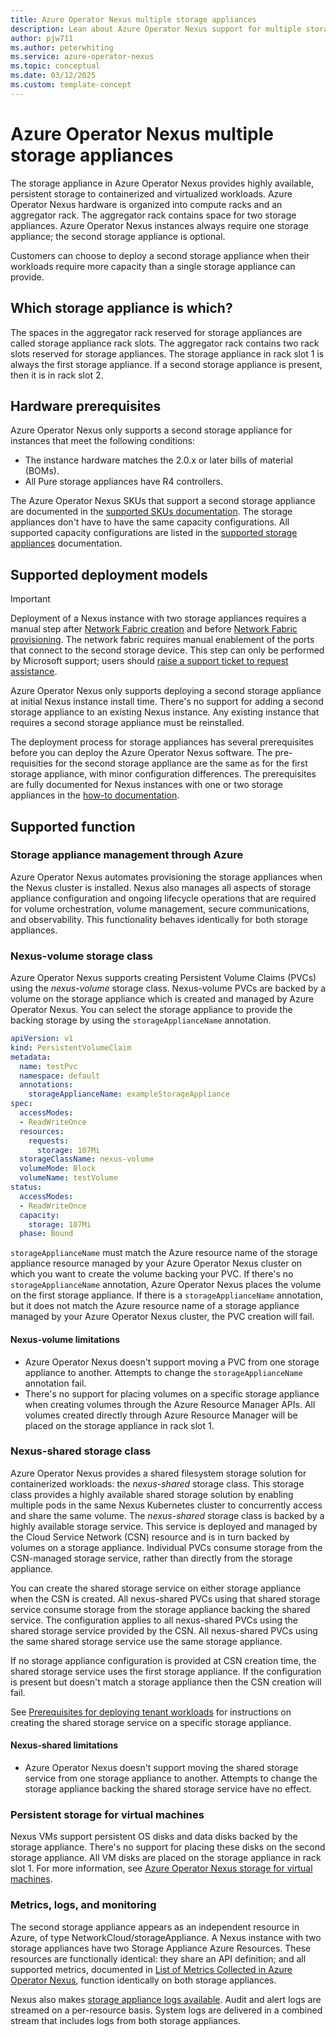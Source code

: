 ```yaml
---
title: Azure Operator Nexus multiple storage appliances
description: Lean about Azure Operator Nexus support for multiple storage appliances.
author: pjw711
ms.author: peterwhiting
ms.service: azure-operator-nexus
ms.topic: conceptual
ms.date: 03/12/2025
ms.custom: template-concept
---
```


# Azure Operator Nexus multiple storage appliances

The storage appliance in Azure Operator Nexus provides highly available, persistent storage to containerized and virtualized workloads. Azure Operator Nexus hardware is organized into compute racks and an aggregator rack. The aggregator rack contains space for two storage appliances. Azure Operator Nexus instances always require one storage appliance; the second storage appliance is optional.

Customers can choose to deploy a second storage appliance when their workloads require more capacity than a single storage appliance can provide.

## Which storage appliance is which?

The spaces in the aggregator rack reserved for storage appliances are called storage appliance rack slots. The aggregator rack contains two rack slots reserved for storage appliances. The storage appliance in rack slot 1 is always the first storage appliance. If a second storage appliance is present, then it is in rack slot 2.

## Hardware prerequisites

Azure Operator Nexus only supports a second storage appliance for instances that meet the following conditions:

- The instance hardware matches the 2.0.x or later bills of material (BOMs).
- All Pure storage appliances have R4 controllers.

The Azure Operator Nexus SKUs that support a second storage appliance are documented in the [supported SKUs documentation](./reference-operator-nexus-skus.md). The storage appliances don't have to have the same capacity configurations. All supported capacity configurations are listed in the [supported storage appliances](./reference-near-edge-storage.md) documentation.

## Supported deployment models

>[!IMPORTANT]
>Deployment of a Nexus instance with two storage appliances requires a manual step after [Network Fabric creation](./howto-configure-network-fabric.md#create-a-network-fabric) and before [Network Fabric provisioning](./howto-configure-network-fabric.md#provision-a-network-fabric). The network fabric requires manual enablement of the ports that connect to the second storage device. This step can only be performed by Microsoft support; users should [raise a support ticket to request assistance](https://portal.azure.com/?#blade/Microsoft_Azure_Support/HelpAndSupportBlade).

Azure Operator Nexus only supports deploying a second storage appliance at initial Nexus instance install time. There's no support for adding a second storage appliance to an existing Nexus instance. Any existing instance that requires a second storage appliance must be reinstalled.

The deployment process for storage appliances has several prerequisites before you can deploy the Azure Operator Nexus software. The pre-requisities for the second storage appliance are the same as for the first storage appliance, with minor configuration differences. The prerequisites are fully documented for Nexus instances with one or two storage appliances in the [how-to documentation](./howto-platform-prerequisites.md).

## Supported function

### Storage appliance management through Azure

Azure Operator Nexus automates provisioning the storage appliances when the Nexus cluster is installed. Nexus also manages all aspects of storage appliance configuration and ongoing lifecycle operations that are required for volume orchestration, volume management, secure communications, and observability. This functionality behaves identically for both storage appliances.

### Nexus-volume storage class

Azure Operator Nexus supports creating Persistent Volume Claims (PVCs) using the *nexus-volume* storage class. Nexus-volume PVCs are backed by a volume on the storage appliance which is created and managed by Azure Operator Nexus. You can select the storage appliance to provide the backing storage by using the `storageApplianceName` annotation.

```yml
apiVersion: v1
kind: PersistentVolumeClaim
metadata:
  name: testPvc
  namespace: default
  annotations:
    storageApplianceName: exampleStorageAppliance
spec:
  accessModes:
  - ReadWriteOnce
  resources:
    requests:
      storage: 107Mi
  storageClassName: nexus-volume
  volumeMode: Block
  volumeName: testVolume
status:
  accessModes:
  - ReadWriteOnce
  capacity:
    storage: 107Mi
  phase: Bound
```

`storageApplianceName` must match the Azure resource name of the storage appliance resource managed by your Azure Operator Nexus cluster on which you want to create the volume backing your PVC. If there's no `storageApplianceName` annotation, Azure Operator Nexus places the volume on the first storage appliance. If there is a `storageApplianceName` annotation, but it does not match the Azure resource name of a storage appliance managed by your Azure Operator Nexus cluster, the PVC creation will fail.

#### Nexus-volume limitations

- Azure Operator Nexus doesn't support moving a PVC from one storage appliance to another. Attempts to change the `storageApplianceName` annotation fail.
- There's no support for placing volumes on a specific storage appliance when creating volumes through the Azure Resource Manager APIs. All volumes created directly through Azure Resource Manager will be placed on the storage appliance in rack slot 1.

### Nexus-shared storage class

Azure Operator Nexus provides a shared filesystem storage solution for containerized workloads: the *nexus-shared* storage class. This storage class provides a highly available shared storage solution by enabling multiple pods in the same Nexus Kubernetes cluster to concurrently access and share the same volume. The *nexus-shared* storage class is backed by a highly available storage service. This service is deployed and managed by the Cloud Service Network (CSN) resource and is in turn backed by volumes on a storage appliance. Individual PVCs consume storage from the CSN-managed storage service, rather than directly from the storage appliance.

You can create the shared storage service on either storage appliance when the CSN is created. All nexus-shared PVCs using that shared storage service consume storage from the storage appliance backing the shared service. The configuration applies to all nexus-shared PVCs using the shared storage service provided by the CSN. All nexus-shared PVCs using the same shared storage service use the same storage appliance.

If no storage appliance configuration is provided at CSN creation time, the shared storage service uses the first storage appliance. If the configuration is present but doesn't match a storage appliance then the CSN creation will fail.

See [Prerequisites for deploying tenant workloads](./quickstarts-tenant-workload-prerequisites.md#create-a-cloud-services-network) for instructions on creating the shared storage service on a specific storage appliance.

#### Nexus-shared limitations

- Azure Operator Nexus doesn't support moving the shared storage service from one storage appliance to another. Attempts to change the storage appliance backing the shared storage service have no effect.

### Persistent storage for virtual machines

Nexus VMs support persistent OS disks and data disks backed by the storage appliance. There's no support for placing these disks on the second storage appliance. All VM disks are placed on the storage appliance in rack slot 1. For more information, see [Azure Operator Nexus storage for virtual machines](./concepts-storage-virtual-machine.md).

### Metrics, logs, and monitoring

The second storage appliance appears as an independent resource in Azure, of type NetworkCloud/storageAppliance. A Nexus instance with two storage appliances have two Storage Appliance Azure Resources. These resources are functionally identical: they share an API definition; and all supported metrics, documented in [List of Metrics Collected in Azure Operator Nexus](./list-of-metrics-collected.md), function identically on both storage appliances.

Nexus also makes [storage appliance logs available](./list-logs-available.md#storage-appliance). Audit and alert logs are streamed on a per-resource basis. System logs are delivered in a combined stream that includes logs from both storage appliances.

